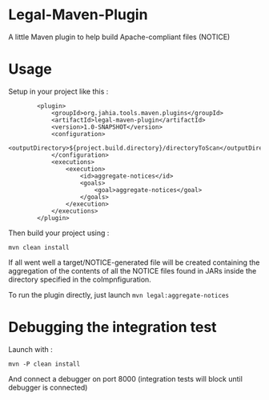 # Legal-Maven-Plugin
A little Maven plugin to help build Apache-compliant files (NOTICE)

# Usage

Setup in your project like this : 

            <plugin>
                <groupId>org.jahia.tools.maven.plugins</groupId>
                <artifactId>legal-maven-plugin</artifactId>
                <version>1.0-SNAPSHOT</version>
                <configuration>
                    <outputDirectory>${project.build.directory}/directoryToScan</outputDirectory>
                </configuration>
                <executions>
                    <execution>
                        <id>aggregate-notices</id>
                        <goals>
                            <goal>aggregate-notices</goal>
                        </goals>
                    </execution>
                </executions>
            </plugin>
            
Then build your project using : 

    mvn clean install
    
If all went well a target/NOTICE-generated file will be created containing the aggregation of the contents of all the
NOTICE files found in JARs inside the directory specified in the coImpnfiguration.

To run the plugin directly, just launch `mvn legal:aggregate-notices`

# Debugging the integration test

Launch with :

    mvn -P clean install

And connect a debugger on port 8000 (integration tests will block until debugger is connected)


